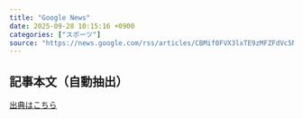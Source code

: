 ```yaml
---
title: "Google News"
date: 2025-09-28 10:15:16 +0900
categories: ["スポーツ"]
source: "https://news.google.com/rss/articles/CBMif0FVX3lxTE9zMFZFdVc5NlZrZVFjYmlEdnltUFdaYXJReUR0UHVFY244dXdxVkhTYjdFNG9ZM3MwcEVrUENDcW5JZVhxVU16SEx5M1o5c1ZONUVhUk41ZGlVcGhYWFJudDNYY0RIaTN5emhyNGZqYzZSR3poTGNEbERJSF9LaGs?oc=5"
---
```


## 記事本文（自動抽出）
<body class="y0K44d EA71Tc" id="readabilityBody"></body>

[出典はこちら](https://news.google.com/rss/articles/CBMif0FVX3lxTE9zMFZFdVc5NlZrZVFjYmlEdnltUFdaYXJReUR0UHVFY244dXdxVkhTYjdFNG9ZM3MwcEVrUENDcW5JZVhxVU16SEx5M1o5c1ZONUVhUk41ZGlVcGhYWFJudDNYY0RIaTN5emhyNGZqYzZSR3poTGNEbERJSF9LaGs?oc=5)
